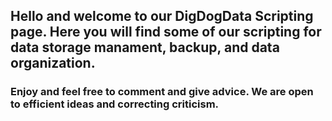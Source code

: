 ## Hello and welcome to our DigDogData Scripting page. Here you will find some of our scripting for data storage manament, backup, and data organization. 

### Enjoy and feel free to comment and give advice. We are open to efficient ideas and correcting criticism. 
